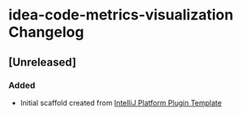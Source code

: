 <!-- Keep a Changelog guide -> https://keepachangelog.com -->

# idea-code-metrics-visualization Changelog

## [Unreleased]
### Added
- Initial scaffold created from [IntelliJ Platform Plugin Template](https://github.com/JetBrains/intellij-platform-plugin-template)
